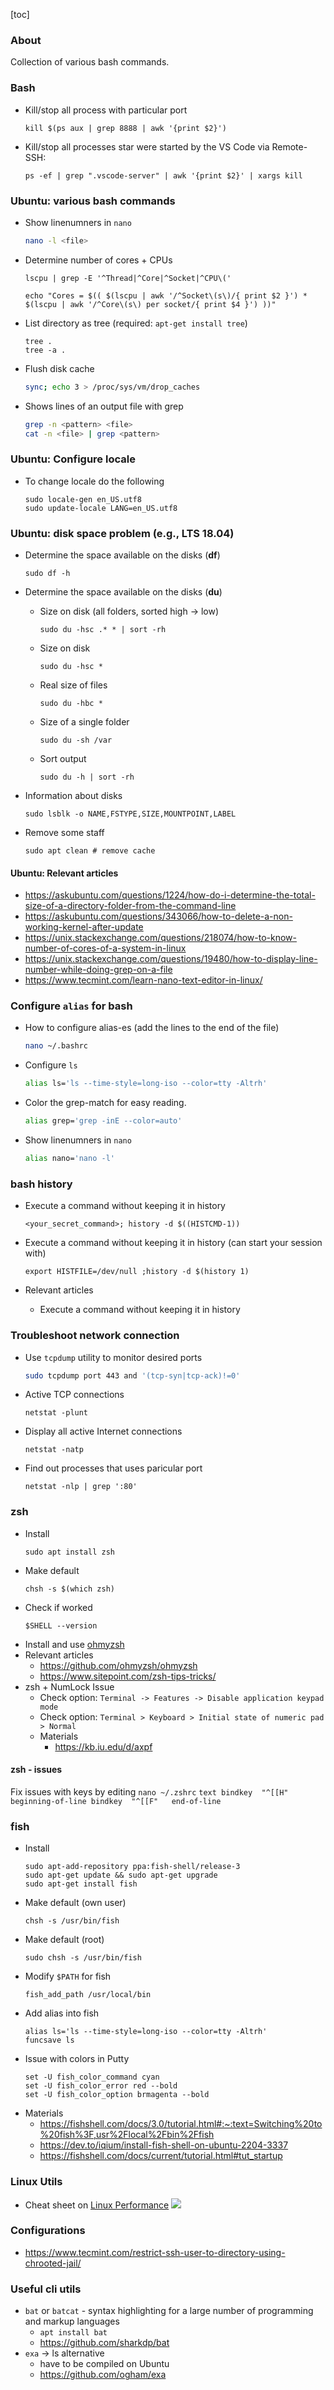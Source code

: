 [toc]

### About

Collection of various bash commands.

### Bash

* Kill/stop all process with particular port
    ```
    kill $(ps aux | grep 8888 | awk '{print $2}')
    ```
* Kill/stop all processes star were started by the VS Code via Remote-SSH:
    ```
    ps -ef | grep ".vscode-server" | awk '{print $2}' | xargs kill
    ```

### Ubuntu: various bash commands

* Show linenumners in ```nano```
    ```bash
    nano -l <file>
    ```

* Determine number of cores + CPUs
    ```
    lscpu | grep -E '^Thread|^Core|^Socket|^CPU\('
    ```
    ```
    echo "Cores = $(( $(lscpu | awk '/^Socket\(s\)/{ print $2 }') * $(lscpu | awk '/^Core\(s\) per socket/{ print $4 }') ))"
    ```

* List directory as tree (required: ```apt-get install tree```)
    ```
    tree .
    tree -a .
    ```

* Flush disk cache
    ```bash
    sync; echo 3 > /proc/sys/vm/drop_caches
    ```

* Shows lines of an output file with grep
    ```bash
    grep -n <pattern> <file>
    cat -n <file> | grep <pattern>
    ```

### Ubuntu: Configure locale

* To change locale do the following
    ```
    sudo locale-gen en_US.utf8
    sudo update-locale LANG=en_US.utf8
    ```

### Ubuntu: disk space problem (e.g., LTS 18.04)

* Determine the space available on the disks (**df**)
    ```
    sudo df -h
    ```
* Determine the space available on the disks (**du**)
    + Size on disk (all folders, sorted high -> low)
        ```
        sudo du -hsc .* * | sort -rh
        ```
    + Size on disk
        ```
        sudo du -hsc *
        ```
    + Real size of files
        ```
        sudo du -hbc *
        ```
    + Size of a single folder
        ```
        sudo du -sh /var
        ```
    + Sort output
        ```
        sudo du -h | sort -rh
        ```
* Information about disks
    ```
    sudo lsblk -o NAME,FSTYPE,SIZE,MOUNTPOINT,LABEL
    ```

* Remove some staff
    ```
    sudo apt clean # remove cache
    ```

#### Ubuntu: Relevant articles

* https://askubuntu.com/questions/1224/how-do-i-determine-the-total-size-of-a-directory-folder-from-the-command-line
* https://askubuntu.com/questions/343066/how-to-delete-a-non-working-kernel-after-update
* https://unix.stackexchange.com/questions/218074/how-to-know-number-of-cores-of-a-system-in-linux
* https://unix.stackexchange.com/questions/19480/how-to-display-line-number-while-doing-grep-on-a-file
* https://www.tecmint.com/learn-nano-text-editor-in-linux/

### Configure ```alias``` for bash

* How to configure alias-es (add the lines to the end of the file)
    ```bash
    nano ~/.bashrc
    ```
* Configure ```ls```
    ```bash
    alias ls='ls --time-style=long-iso --color=tty -Altrh'
    ```
* Color the grep-match for easy reading.
    ```bash
    alias grep='grep -inE --color=auto'
    ```
* Show linenumners in ```nano```
    ```bash
    alias nano='nano -l'
    ```

### bash history

* Execute a command without keeping it in history
    ```
    <your_secret_command>; history -d $((HISTCMD-1))
    ```

* Execute a command without keeping it in history (can start your session with)
    ```
    export HISTFILE=/dev/null ;history -d $(history 1)
    ```

* Relevant articles
    - Execute a command without keeping it in history

### Troubleshoot network connection

* Use ```tcpdump``` utility to monitor desired ports
    ```bash
    sudo tcpdump port 443 and '(tcp-syn|tcp-ack)!=0'
    ```
* Active TCP connections
    ```
    netstat -plunt
    ```
* Display all active Internet connections
    ```
    netstat -natp
    ```
* Find out processes that uses paricular port
    ```
    netstat -nlp | grep ':80'
    ```

### zsh

* Install
    ```
    sudo apt install zsh
    ```
* Make default
    ```
    chsh -s $(which zsh)
    ```
* Check if worked
    ```
    $SHELL --version
    ```
* Install and use [ohmyzsh](https://ohmyz.sh/)
* Relevant articles
    + https://github.com/ohmyzsh/ohmyzsh
    + https://www.sitepoint.com/zsh-tips-tricks/
* zsh + NumLock Issue
    + Check option: ```Terminal -> Features -> Disable application keypad mode```
    + Check option: ```Terminal > Keyboard > Initial state of numeric pad > Normal```
    + Materials
        + https://kb.iu.edu/d/axpf

 #### zsh - issues

Fix issues with keys by editing ```nano ~/.zshrc```
     ```text
    bindkey  "^[[H"   beginning-of-line
    bindkey  "^[[F"   end-of-line
    ```

### fish

* Install
    ```
    sudo apt-add-repository ppa:fish-shell/release-3
    sudo apt-get update && sudo apt-get upgrade
    sudo apt-get install fish
    ```
* Make default (own user)
    ```
    chsh -s /usr/bin/fish
    ```
* Make default (root)
    ```
    sudo chsh -s /usr/bin/fish
    ```
* Modify `$PATH` for fish
    ```
    fish_add_path /usr/local/bin
    ```
* Add alias into fish
    ```
    alias ls='ls --time-style=long-iso --color=tty -Altrh'
    funcsave ls
    ```
* Issue with colors in Putty
    ```
    set -U fish_color_command cyan
    set -U fish_color_error red --bold
    set -U fish_color_option brmagenta --bold
    ```
* Materials
    - https://fishshell.com/docs/3.0/tutorial.html#:~:text=Switching%20to%20fish%3F,usr%2Flocal%2Fbin%2Ffish
    - https://dev.to/iqium/install-fish-shell-on-ubuntu-2204-3337
    - https://fishshell.com/docs/current/tutorial.html#tut_startup

### Linux Utils

* Cheat sheet on [Linux Performance](http://www.brendangregg.com/linuxperf.html)
![](http://www.brendangregg.com/Perf/linux_perf_tools_full.png?)

### Configurations

* https://www.tecmint.com/restrict-ssh-user-to-directory-using-chrooted-jail/

### Useful cli utils

* ```bat``` or ```batcat``` - syntax highlighting for a large number of programming and markup languages
    - ```apt install bat```
    - https://github.com/sharkdp/bat
* ```exa``` -> ls alternative
    - have to be compiled on Ubuntu
    - https://github.com/ogham/exa
